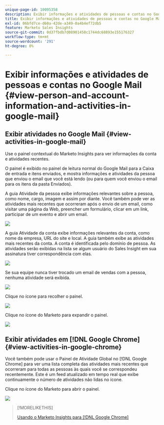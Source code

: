 ```yaml
---
unique-page-id: 10095358
description: Exibir informações e atividades de pessoas e contas no Google Mail - Documentação do Marketo - Documentação do produto
title: Exibir informações e atividades de pessoas e contas no Google Mail
exl-id: 06bfd7ce-d60a-42de-a349-0a4b4ef72db5
feature: Marketo Sales Insights
source-git-commit: 0d37fbdb7d08901458c1744dc68893e155176327
workflow-type: tm+mt
source-wordcount: '291'
ht-degree: 0%

---
```


# Exibir informações e atividades de pessoas e contas no Google Mail {#view-person-and-account-information-and-activities-in-google-mail}

## Exibir atividades no Google Mail {#view-activities-in-google-mail}

Use o painel contextual do Marketo Insights para ver informações da conta e atividades recentes.

O painel é exibido no painel de leitura normal do Google Mail para a Caixa de entrada e itens enviados, e mostra informações e atividades da pessoa que enviou o email que você está lendo (ou para quem você enviou o email para os itens da pasta Enviados).

A guia Atividade da pessoa exibe informações relevantes sobre a pessoa, como nome, cargo, imagem e assim por diante. Você também pode ver as atividades mais recentes que ocorreram após o envio de um email, como visitar uma página da Web, preencher um formulário, clicar em um link, participar de um evento e abrir um email.

![](assets/1.png)

A guia Atividade da conta exibe informações relevantes da conta, como nome da empresa, URL do site e local. A guia também exibe as atividades mais recentes da conta. A conta é identificada pelo domínio de pessoa. As atividades serão exibidas na lista se algum usuário do Sales Insight em sua assinatura tiver correspondência com elas.

![](assets/2.png)

Se sua equipe nunca tiver trocado um email de vendas com a pessoa, nenhuma atividade será exibida.

![](assets/3.png)

Clique no ícone para recolher o painel.

![](assets/4.png)

Clique no ícone do Marketo para expandir o painel.

![](assets/image2015-10-6-15-3a43-3a22.png)

## Exibir atividades em [!DNL Google Chrome] {#view-activities-in-google-chrome}

Você também pode usar o Painel de Atividade Global no [!DNL Google Chrome] para ver uma lista completa das atividades mais recentes que ocorreram para todas as pessoas às quais você se correspondeu recentemente. Este é um feed atualizado em tempo real que exibe continuamente o número de atividades não lidas no ícone.

Clique no ícone do Marketo para abrir o painel.

![](assets/image2015-10-6-15-3a32-3a52.png)

>[!MORELIKETHIS]
>
>[Usando o Marketo Insights para [!DNL Google Chrome]](/help/marketo/product-docs/marketo-sales-insight/msi-chrome-plugin/using-marketo-insights-for-google-chrome.md)
